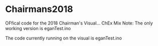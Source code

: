 # Chairmans2018
OFfical code for the 2018 Chairman's Visual... ChEx Mix
Note: The only working version is eganTest.ino

The code currently running on the visual is eganTest.ino

